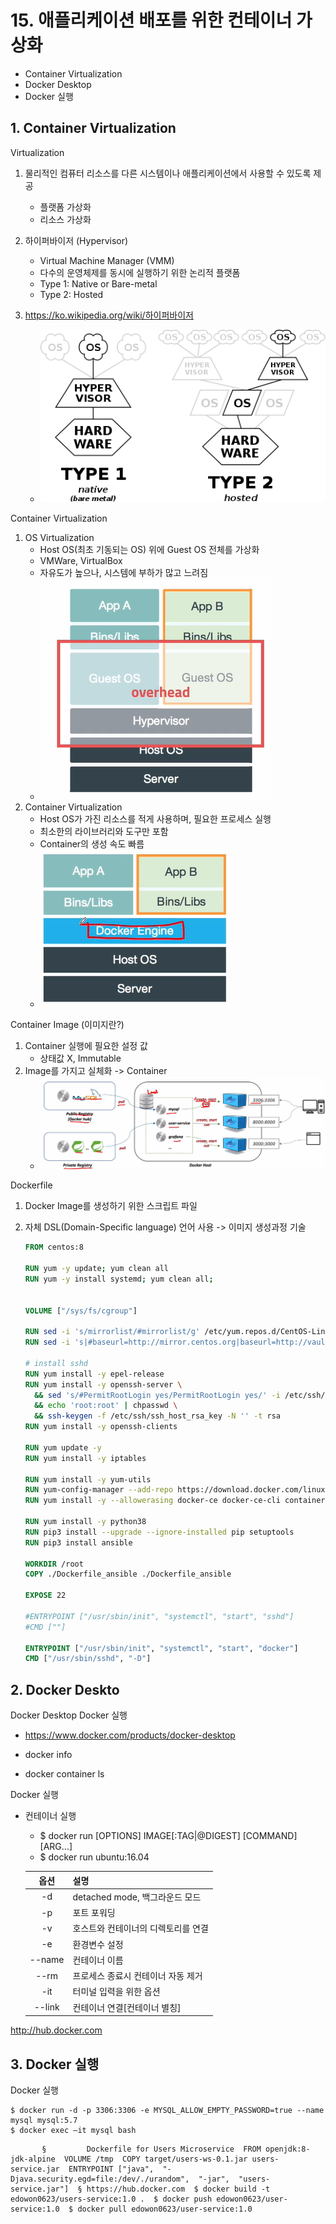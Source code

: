 <style>
.burk {
    background-color: red;
    color: yellow;
    display:inline-block;
}
</style>

# 15. 애플리케이션 배포를 위한 컨테이너 가상화

- Container Virtualization  
- Docker Desktop  
- Docker 실행

## 1. Container Virtualization

Virtualization

1. 물리적인 컴퓨터 리소스를 다른 시스템이나 애플리케이션에서 사용할 수 있도록 제공  
   - 플랫폼 가상화  
   - 리소스 가상화  
2. 하이퍼바이저 (Hypervisor)  
   - Virtual Machine Manager (VMM)  
   - 다수의 운영체제를 동시에 실행하기 위한 논리적 플랫폼  
   - Type 1: Native or Bare-metal  
   - Type 2: Hosted

3. https://ko.wikipedia.org/wiki/하이퍼바이저
   - ![](images/A15-hypervisorConcept.png)

Container Virtualization

1. OS Virtualization  
   - Host OS(최초 기동되는 OS) 위에 Guest OS 전체를 가상화  
   - VMWare, VirtualBox  
   - 자유도가 높으나, 시스템에 부하가 많고 느려짐  
   - ![](images/A15-OSVirtualization.png)
2. Container Virtualization  
   - Host OS가 가진 리소스를 적게 사용하며, 필요한 프로세스 실행  
   - 최소한의 라이브러리와 도구만 포함  
   - Container의 생성 속도 빠름
   - ![](images/A15-ContainerVirtualization.png)


Container Image  (이미지란?)

1. Container 실행에 필요한 설정 값  
   - 상태값 X, Immutable
2. Image를 가지고 실체화 -> Container
   - ![](images/A15-DockerFlow.png)

Dockerfile
1. Docker Image를 생성하기 위한 스크립트 파일  
2. 자체 DSL(Domain-Specific language) 언어 사용 -> 이미지 생성과정 기술  

   ```Dockerfile
   FROM centos:8
   
   RUN yum -y update; yum clean all
   RUN yum -y install systemd; yum clean all; 
   
   
   VOLUME ["/sys/fs/cgroup"]
   
   RUN sed -i 's/mirrorlist/#mirrorlist/g' /etc/yum.repos.d/CentOS-Linux-*
   RUN sed -i 's|#baseurl=http://mirror.centos.org|baseurl=http://vault.centos.org|g' /etc/yum.repos.d/CentOS-Linux-*
   
   # install sshd
   RUN yum install -y epel-release
   RUN yum install -y openssh-server \
     && sed 's/#PermitRootLogin yes/PermitRootLogin yes/' -i /etc/ssh/sshd_config \
     && echo 'root:root' | chpasswd \
     && ssh-keygen -f /etc/ssh/ssh_host_rsa_key -N '' -t rsa
   RUN yum install -y openssh-clients
   
   RUN yum update -y
   RUN yum install -y iptables
   
   RUN yum install -y yum-utils
   RUN yum-config-manager --add-repo https://download.docker.com/linux/centos/docker-ce.repo
   RUN yum install -y --allowerasing docker-ce docker-ce-cli containerd.io
   
   RUN yum install -y python38
   RUN pip3 install --upgrade --ignore-installed pip setuptools
   RUN pip3 install ansible
   
   WORKDIR /root
   COPY ./Dockerfile_ansible ./Dockerfile_ansible
   
   EXPOSE 22
   
   #ENTRYPOINT ["/usr/sbin/init", "systemctl", "start", "sshd"]
   #CMD [""]
   
   ENTRYPOINT ["/usr/sbin/init", "systemctl", "start", "docker"]
   CMD ["/usr/sbin/sshd", "-D"]
   ```

## 2. Docker Deskto

Docker Desktop  Docker 실행
- https://www.docker.com/products/docker-desktop



- docker info

- docker container ls

Docker 실행

- 컨테이너 실행  
  - $ docker run [OPTIONS] IMAGE[:TAG|@DIGEST] [COMMAND] [ARG…]  
  - $ docker run ubuntu:16.04  
   
   |   옵션   |설명|
   |:------:| :----|
   |   -d   | detached mode, 백그라운드 모드|
   |   -p   | 포트 포워딩|
   |   -v   | 호스트와 컨테이너의 디렉토리를 연결|
   |   -e   |  환경변수 설정|
   | --name | 컨테이너 이름|
   |  --rm  | 프로세스 종료시 컨테이너 자동 제거|
   |  -it   | 터미널 입력을 위한 옵션|
   | --link | 컨테이너 연결[컨테이너 별칭]|
  

http://hub.docker.com                                       



## 3. Docker 실행

Docker 실행
```shell
$ docker run -d -p 3306:3306 -e MYSQL_ALLOW_EMPTY_PASSWORD=true --name mysql mysql:5.7
$ docker exec –it mysql bash

```

```shell
       §         Dockerfile for Users Microservice  FROM openjdk:8-jdk-alpine  VOLUME /tmp  COPY target/users-ws-0.1.jar users-service.jar  ENTRYPOINT ["java",  "-Djava.security.egd=file:/dev/./urandom",  "-jar",  "users-service.jar"]  § https://hub.docker.com  $ docker build -t edowon0623/users-service:1.0 .  $ docker push edowon0623/user-service:1.0  $ docker pull edowon0623/user-service:1.0
```